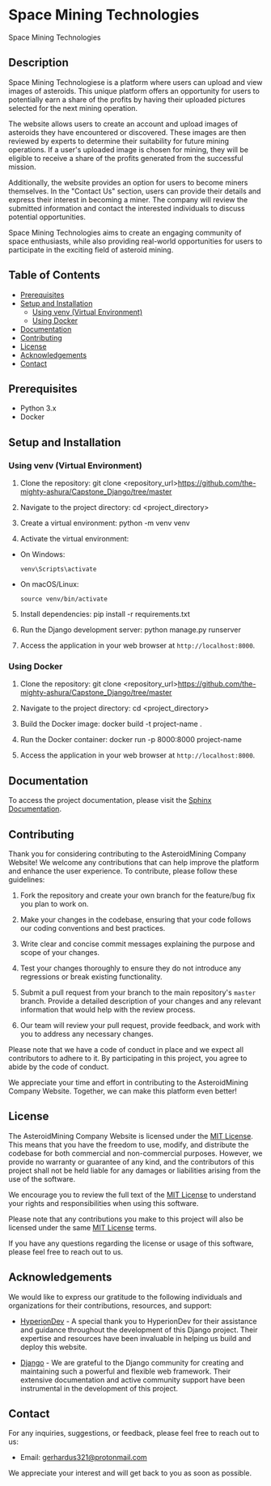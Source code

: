 # Space Mining Technologies

Space Mining Technologies

## Description

Space Mining Technologiese is a platform where users can upload and view images of asteroids. This unique platform offers an opportunity for users to potentially earn a share of the profits by having their uploaded pictures selected for the next mining operation.

The website allows users to create an account and upload images of asteroids they have encountered or discovered. These images are then reviewed by experts to determine their suitability for future mining operations. If a user's uploaded image is chosen for mining, they will be eligible to receive a share of the profits generated from the successful mission.

Additionally, the website provides an option for users to become miners themselves. In the "Contact Us" section, users can provide their details and express their interest in becoming a miner. The company will review the submitted information and contact the interested individuals to discuss potential opportunities.

Space Mining Technologies aims to create an engaging community of space enthusiasts, while also providing real-world opportunities for users to participate in the exciting field of asteroid mining.

## Table of Contents

- [Prerequisites](#prerequisites)
- [Setup and Installation](#setup-and-installation)
  - [Using venv (Virtual Environment)](#using-venv-virtual-environment)
  - [Using Docker](#using-docker)
- [Documentation](#documentation)
- [Contributing](#contributing)
- [License](#license)
- [Acknowledgements](#acknowledgements)
- [Contact](#contact)

## Prerequisites

- Python 3.x
- Docker

## Setup and Installation

### Using venv (Virtual Environment)

1. Clone the repository:
  git clone <repository_url>https://github.com/the-mighty-ashura/Capstone_Django/tree/master


2. Navigate to the project directory:
  cd <project_directory>


3. Create a virtual environment:
  python -m venv venv


4. Activate the virtual environment:
- On Windows:
  ```
  venv\Scripts\activate
  ```
- On macOS/Linux:
  ```
  source venv/bin/activate
  ```

5. Install dependencies:
  pip install -r requirements.txt


6. Run the Django development server:
  python manage.py runserver


7. Access the application in your web browser at `http://localhost:8000`.

### Using Docker

1. Clone the repository:
  git clone <repository_url>https://github.com/the-mighty-ashura/Capstone_Django/tree/master


2. Navigate to the project directory:
  cd <project_directory>


3. Build the Docker image:
  docker build -t project-name .


4. Run the Docker container:
  docker run -p 8000:8000 project-name


5. Access the application in your web browser at `http://localhost:8000`.


## Documentation

To access the project documentation, please visit the [Sphinx Documentation](asteroidmining/docs/_build/html/index.html).


## Contributing

Thank you for considering contributing to the AsteroidMining Company Website! We welcome any contributions that can help improve the platform and enhance the user experience. To contribute, please follow these guidelines:

1. Fork the repository and create your own branch for the feature/bug fix you plan to work on.

2. Make your changes in the codebase, ensuring that your code follows our coding conventions and best practices.

3. Write clear and concise commit messages explaining the purpose and scope of your changes.

4. Test your changes thoroughly to ensure they do not introduce any regressions or break existing functionality.

5. Submit a pull request from your branch to the main repository's `master` branch. Provide a detailed description of your changes and any relevant information that would help with the review process.

6. Our team will review your pull request, provide feedback, and work with you to address any necessary changes.

Please note that we have a code of conduct in place and we expect all contributors to adhere to it. By participating in this project, you agree to abide by the code of conduct.

We appreciate your time and effort in contributing to the AsteroidMining Company Website. Together, we can make this platform even better!


## License

The AsteroidMining Company Website is licensed under the [MIT License](https://opensource.org/licenses/MIT). This means that you have the freedom to use, modify, and distribute the codebase for both commercial and non-commercial purposes. However, we provide no warranty or guarantee of any kind, and the contributors of this project shall not be held liable for any damages or liabilities arising from the use of the software.

We encourage you to review the full text of the [MIT License](https://opensource.org/licenses/MIT) to understand your rights and responsibilities when using this software.

Please note that any contributions you make to this project will also be licensed under the same [MIT License](https://opensource.org/licenses/MIT) terms.

If you have any questions regarding the license or usage of this software, please feel free to reach out to us.


## Acknowledgements

We would like to express our gratitude to the following individuals and organizations for their contributions, resources, and support:

- [HyperionDev](https://www.hyperiondev.com) - A special thank you to HyperionDev for their assistance and guidance throughout the development of this Django project. Their expertise and resources have been invaluable in helping us build and deploy this website.

- [Django](https://www.djangoproject.com) - We are grateful to the Django community for creating and maintaining such a powerful and flexible web framework. Their extensive documentation and active community support have been instrumental in the development of this project.

## Contact

For any inquiries, suggestions, or feedback, please feel free to reach out to us:

- Email: gerhardus321@protonmail.com

We appreciate your interest and will get back to you as soon as possible.
